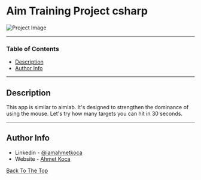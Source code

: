 # Aim Training Project csharp

![Project Image](https://ahmetkoca.dev/github/aim-training-project/aim-training.png)



---

### Table of Contents


- [Description](#description)
- [Author Info](#author-info)

---

## Description

This app is similar to aimlab. It's designed to strengthen the dominance of using the mouse. Let's try how many targets you can hit in 30 seconds. 



---











## Author Info

- Linkedin - [@iamahmetkoca](https://www.linkedin.com/in/iamahmetkoca/)
- Website - [Ahmet Koca](https://ahmetkoca.com.tr)

[Back To The Top](#read-me-template)
